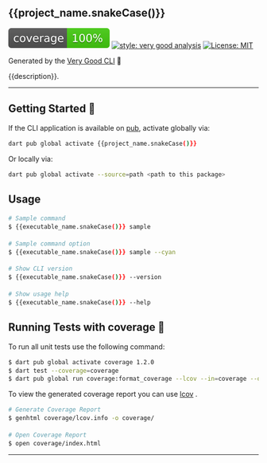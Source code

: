 ## {{project_name.snakeCase()}}

![coverage][coverage_badge]
[![style: very good analysis][very_good_analysis_badge]][very_good_analysis_link]
[![License: MIT][license_badge]][license_link]

Generated by the [Very Good CLI][very_good_cli_link] 🤖

{{description}}.

---

## Getting Started 🚀

If the CLI application is available on [pub](https://pub.dev), activate globally via:

```sh
dart pub global activate {{project_name.snakeCase()}}
```

Or locally via:

```sh
dart pub global activate --source=path <path to this package>
```

## Usage

```sh
# Sample command
$ {{executable_name.snakeCase()}} sample

# Sample command option
$ {{executable_name.snakeCase()}} sample --cyan

# Show CLI version
$ {{executable_name.snakeCase()}} --version

# Show usage help
$ {{executable_name.snakeCase()}} --help
```

## Running Tests with coverage 🧪

To run all unit tests use the following command:

```sh
$ dart pub global activate coverage 1.2.0
$ dart test --coverage=coverage
$ dart pub global run coverage:format_coverage --lcov --in=coverage --out=coverage/lcov.info
```

To view the generated coverage report you can use [lcov](https://github.com/linux-test-project/lcov)
.

```sh
# Generate Coverage Report
$ genhtml coverage/lcov.info -o coverage/

# Open Coverage Report
$ open coverage/index.html
```

---

[coverage_badge]: coverage_badge.svg
[license_badge]: https://img.shields.io/badge/license-MIT-blue.svg
[license_link]: https://opensource.org/licenses/MIT
[very_good_analysis_badge]: https://img.shields.io/badge/style-very_good_analysis-B22C89.svg
[very_good_analysis_link]: https://pub.dev/packages/very_good_analysis
[very_good_cli_link]: https://github.com/VeryGoodOpenSource/very_good_cli